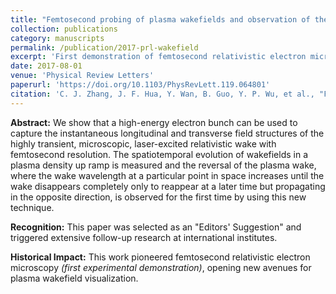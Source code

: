```yaml
---
title: "Femtosecond probing of plasma wakefields and observation of the plasma wake reversal using a relativistic electron bunch"
collection: publications
category: manuscripts
permalink: /publication/2017-prl-wakefield
excerpt: 'First demonstration of femtosecond relativistic electron microscopy for visualizing plasma wakefields.'
date: 2017-08-01
venue: 'Physical Review Letters'
paperurl: 'https://doi.org/10.1103/PhysRevLett.119.064801'
citation: 'C. J. Zhang, J. F. Hua, Y. Wan, B. Guo, Y. P. Wu, et al., "Femtosecond probing of plasma wakefields and observation of the plasma wake reversal using a relativistic electron bunch," <i>Phys. Rev. Lett.</i> 119, 064801 (2017).'
---
```


**Abstract:** We show that a high-energy electron bunch can be used to capture the instantaneous longitudinal and transverse field structures of the highly transient, microscopic, laser-excited relativistic wake with femtosecond resolution. The spatiotemporal evolution of wakefields in a plasma density up ramp is measured and the reversal of the plasma wake, where the wake wavelength at a particular point in space increases until the wake disappears completely only to reappear at a later time but propagating in the opposite direction, is observed for the first time by using this new technique.

**Recognition:** This paper was selected as an "Editors' Suggestion" and triggered extensive follow-up research at international institutes.

**Historical Impact:** This work pioneered femtosecond relativistic electron microscopy *(first experimental demonstration)*, opening new avenues for plasma wakefield visualization.
